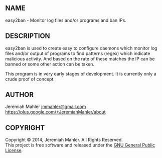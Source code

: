 
NAME
----

easy2ban - Monitor log files and/or programs and ban IPs.

DESCRIPTION
-----------

easy2ban is used to create easy to configure daemons which monitor
log files and/or output of programs to find patterns (regex) which
indicate malicious activity.  And based on the rate of these matches
the IP can be banned or some other action can be taken.

This program is in very early stages of development.
It is currently only a crude proof of concept.

AUTHOR
------

Jeremiah Mahler <jmmahler@gmail.com>
https://plus.google.com/+JeremiahMahler/about

COPYRIGHT
---------

Copyright &copy; 2014, Jeremiah Mahler.  All Rights Reserved.<br>
This project is free software and released under
the [GNU General Public License][gpl].

 [gpl]: http://www.gnu.org/licenses/gpl.html

